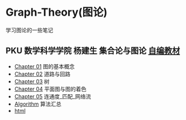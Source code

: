# Graph-Theory(图论)
学习图论的一些笔记
## PKU 数学科学学院 杨建生 集合论与图论 [自编教材](./PKU-Set-Theory-and-Graph-Theory)
+ [Chapter 01](./PKU-Set-Theory-and-Graph-Theory/Chapter-01/README.md) 图的基本概念
+ [Chapter 02](./PKU-Set-Theory-and-Graph-Theory/Chapter-02/README.md) 道路与回路
+ [Chapter 03](./PKU-Set-Theory-and-Graph-Theory/Chapter-03/README.md) 树
+ [Chapter 04](./PKU-Set-Theory-and-Graph-Theory/Chapter-04/README.md) 平面图与图的着色
+ [Chapter 05](./PKU-Set-Theory-and-Graph-Theory/Chapter-05/README.md) 连通度_匹配_网络流
+ [Algorithm](./Algorithm/README.md) 算法汇总
+ [html](https://banbao990.github.io/learning/Graph-Theory/PKU-Set-Theory-and-Graph-Theory/)

